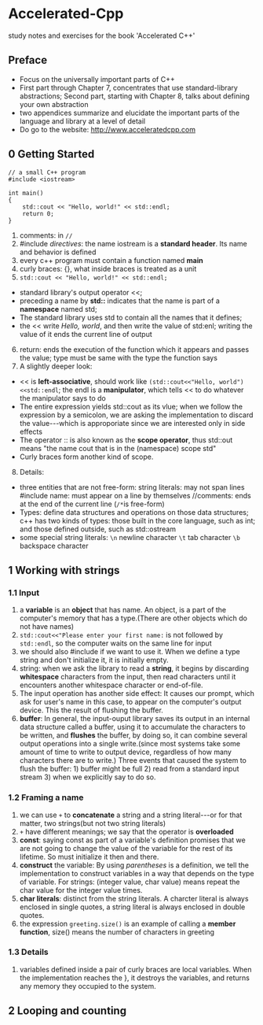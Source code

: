 # Accelerated-Cpp
study notes and exercises for the book 'Accelerated C++'

## Preface
- Focus on the universally important parts of C++
- First part through Chapter 7, concentrates that use standard-library abstractions; Second part, starting with Chapter 8, talks about defining your own abstraction
- two appendices summarize and elucidate the important parts of the language and library at a level of detail
- Do go to the website:  http://www.acceleratedcpp.com

## 0 Getting Started

```
// a small C++ program
#include <iostream>

int main()
{
	std::cout << "Hello, world!" << std::endl;
	return 0;
}
```
1. comments: in `//`
2. #include *directives*: the name iostream is a **standard header**. Its name and behavior is defined
3. every c++ program must contain a function named **main**
4. curly braces: {}, what inside braces is treated as a unit 
5. `std::cout << "Hello, world!" << std::endl;`
- standard library's output operator <<; 
- preceding a name by **std::** indicates that the name is part of a **namespace** named std;
- The standard library uses std to contain all the names that it defines;
- the << write *Hello, world*, and then write the value of std:enl; writing the value of it ends the current line of output
6. return: ends the execution of the function which it appears and passes the value; type must be same with the type the function says
7. A slightly deeper look:
- << is **left-associative**, should work like `(std::cout<<"Hello, world")<<std::endl`; the endl is a **manipulator**, which tells << to do whatever the manipulator says to do
- The entire expression yields std::cout as its vlue; when we follow the expression by a semicolon, we are asking the implementation to discard the value---which is approporiate since we are interested only in side effects
- The operator :: is also known as the **scope operator**, thus std::out means "the name cout that is in the (namespace) scope std"
- Curly braces form another kind of scope.
8. Details:
- three entities that are not free-form:
  string literals: may not span lines
  #include name: must appear on a line by themselves
  //comments: ends at the end of the current line (`/*`is free-form)
- Types: define data structures and operations on those data structures; c++ has two kinds of types: those built in the core language, such as int; and those defined outside, such as std::ostream
- some special string literals: 
  `\n` newline character
  `\t` tab character
  `\b` backspace character

## 1 Working with strings
### 1.1 Input
1. a **variable** is an **object** that has name. An object, is a part of the computer's memory that has a type.(There are other objects which do not have names)
2. `std::cout<<"Please enter your first name:` is not followed by `std::endl`, so the computer waits on the same line for input
3. we should also #include<string> if we want to use it. When we define a type string and don't initialize it, it is initially empty.
4. string: when we ask the library to read a **string**, it begins by discarding **whitespace** characters from the input, then read characters until it encounters another whitespace character or end-of-file.
5. The input operation has another side effect: It causes our prompt, which ask for user's name in this case, to appear on the computer's output device. This the result of flushing the buffer.
6. **buffer**: 
	In general, the input-ouput library saves its output in an internal data structure called a buffer, using it to accumulate the characters to be written, and **flushes** the buffer, by doing so, it can combine several output operations into a single write.(since most systems take some amount of time to write to output device, regardless of how many characters there are to write.)
	Three events that caused the system to flush the buffer: 1) buffer might be full 2) read from a standard input stream 3) when we explicitly say to do so.

### 1.2 Framing a name
1. we can use `+` to **concatenate** a string and a string literal---or for that matter, two strings(but not two string literals)
2. `+` have different meanings; we say that the operator is **overloaded**
3. **const**: saying const as part of a variable's definition promises that we are not going to change the value of the variable for the rest of its lifetime. So must initialize it then and there.
4. **construct** the variable: By using *parentheses* is a definition, we tell the implementation to construct variables in a way that depends on the type of variable. For strings: (integer value, char value) means repeat the char value for the integer value times.
5. **char literals**: distinct from the string literals. A charcter literal is always enclosed in single quotes, a string literal is always enclosed in double quotes.
6. the expression `greeting.size()` is an example of calling a **member function**, size() means the number of characters in greeting

### 1.3 Details
1. variables defined inside a pair of curly braces are local variables. When the implementation reaches the },  it destroys the variables, and returns any memory they occupied to the system.

## 2 Looping and counting
